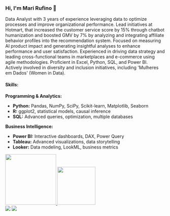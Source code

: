 ### Hi, I'm Mari Rufino 👋


Data Analyst with 3 years of experience leveraging data to optimize processes and improve organizational performance. Lead initiatives at Hotmart, that increased the customer service score by 15% through chatbot humanization and boosted GMV by 7% by analyzing and integrating affiliate behavior profiles into the recommendation system. Focused on measuring AI product impact and generating insightful analyses to enhance performance and user satisfaction. Experienced in driving data strategy and leading cross-functional teams in marketplaces and e-commerce using agile methodologies. Proficient in Excel, Python, SQL, and Power BI. Actively involved in diversity and inclusion initiatives, including 'Mulheres em Dados' (Women in Data).

#### Skills:
**Programming & Analytics:**
- **Python:** Pandas, NumPy, SciPy, Scikit-learn, Matplotlib, Seaborn
- **R:** ggplot2, statistical models, causal inference
- **SQL:** Advanced queries, optimization, multiple databases

**Business Intelligence:**
- **Power BI:** Interactive dashboards, DAX, Power Query
- **Tableau:** Advanced visualizations, data storytelling
- **Looker:** Data modeling, LookML, business metrics

<div>
  <a href="https://github.com/mari-rufino-g">
  <img height="160em" src="https://github-readme-stats.vercel.app/api?username=mari-rufino-g&show_icons=true&theme=dracula&include_all_commits=true&count_private=true"/>
  <img height="120em" src="https://github-readme-stats.vercel.app/api/top-langs/?username=mari-rufino-g&layout=compact&langs_count=7&theme=dracula"/>
    
<div> 
  <a href = "mailto:mari.rufino@gmail.com"><img src="https://img.shields.io/badge/-Gmail-%23333?style=for-the-badge&logo=gmail&logoColor=white" target="_blank"></a>
  <a href="https://www.linkedin.com/in/mariana-rufino-g/" target="_blank"><img src="https://img.shields.io/badge/-LinkedIn-%230077B5?style=for-the-badge&logo=linkedin&logoColor=white" target="_blank"></a> 
<!--
**mari-rufino-g/mari-rufino-g** is a ✨ _special_ ✨ repository because its `README.md` (this file) appears on your GitHub profile.

Here are some ideas to get you started:

